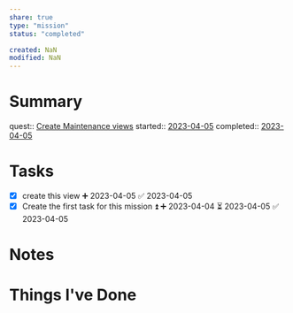 ```yaml
---
share: true
type: "mission"
status: "completed"

created: NaN 
modified: NaN
---
```


# Summary
quest:: [Create Maintenance views](./Create%20Maintenance%20views.md)
started:: [2023-04-05](../09%20-%20Daily%20Notes/2023-04-05.md)
completed:: [2023-04-05](../09%20-%20Daily%20Notes/2023-04-05.md)
# Tasks
- [x] create this view ➕ 2023-04-05 ✅ 2023-04-05
- [x] Create the first task for this mission ⏫ ➕ 2023-04-04 ⏳ 2023-04-05 ✅ 2023-04-05

# Notes

# Things I've Done